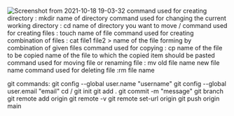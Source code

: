 ![Screenshot from 2021-10-18 19-03-32](https://user-images.githubusercontent.com/92637957/138112167-d65a87e6-0e07-42dd-a2e3-acf398cdd21a.png)
command used for creating directory : mkdir <space> name of directory
command used for changing the current working directory : cd <space> name of directory you want to move /
command used for creating files : touch <space> name of file
command used for creating combination of files : cat <space> file1 <space> file2 > name of the file forming by combination of given files
command used for copying : cp <space> name of the file to be copied <space> name of the file to which the copied item should be pasted
command used for moving file or renaming file : mv <space> old file name <space> new file name
command used for deleting file :rm <space> file name


git commands:
  git config --global user.name "username"
  git config --global user.email "email"
  cd <local file directory> /
  git init
  git add .
  git commit -m "message"
  git branch
  git remote add origin <url of repository>
  git remote -v
  git remote set-url origin <url>
  git push origin main
